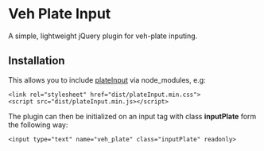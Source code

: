 # Veh Plate Input
A simple, lightweight jQuery plugin for veh-plate inputing.

## Installation
This allows you to include [plateInput](https://github.com/mewchen/plateinput/releases) via node_modules, e.g:
```
<link rel="stylesheet" href="dist/plateInput.min.css">
<script src="dist/plateInput.min.js></script>
```
The plugin can then be initialized on an input tag with class **inputPlate** form the following way:
```
<input type="text" name="veh_plate" class="inputPlate" readonly>
```